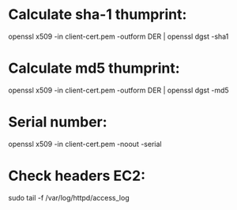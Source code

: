# Calculate sha-1 thumprint: 
openssl x509 -in client-cert.pem -outform DER | openssl dgst -sha1

# Calculate md5 thumprint: 
openssl x509 -in client-cert.pem -outform DER | openssl dgst -md5

# Serial number: 
openssl x509 -in client-cert.pem -noout -serial

# Check headers EC2: 
sudo tail -f /var/log/httpd/access_log

